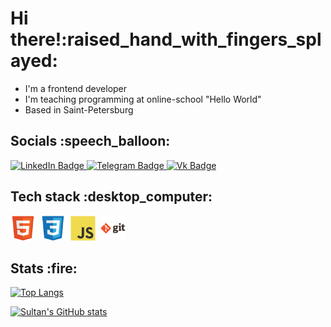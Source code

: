 <h1>Hi there!:raised_hand_with_fingers_splayed:</h1>
<ul>
<li>I'm a frontend developer</li>
<li>I'm teaching programming at online-school "Hello World"</li>
<li>Based in Saint-Petersburg</li>
</ul>

<h2>Socials :speech_balloon:</h2>
<div>
  <a href="https://www.linkedin.com/in/sultanaliyev/">
    <img src="https://img.shields.io/badge/LinkedIn-blue?style=for-the-badge&logo=linkedin&logoColor=white" alt="LinkedIn Badge"/>
  </a>
  <a href="https://t.me/evilmikado">
    <img src="https://img.shields.io/badge/telegram-0088cc.svg?logo=telegram&logoColor=white&style=for-the-badge" alt="Telegram Badge"/>
  </a>
  <a href="https://vk.com/evilmikado">
    <img src="https://img.shields.io/badge/vk-4C75A3?logo=vk&logoColor=white&style=for-the-badge" alt="Vk Badge"/>
  </a>
</div>

<h2>Tech stack :desktop_computer:</h2>
<div>
  <img src="https://github.com/devicons/devicon/blob/master/icons/html5/html5-original.svg" title="HTML5" alt="HTML" width="40" height="40"/>&nbsp;
  <img src="https://github.com/devicons/devicon/blob/master/icons/css3/css3-original.svg"  title="CSS3" alt="CSS" width="40" height="40"/>&nbsp;
  <img src="https://github.com/devicons/devicon/blob/master/icons/javascript/javascript-original.svg" title="JavaScript" alt="JavaScript" width="40" height="40"/>&nbsp;
  <img src="https://github.com/devicons/devicon/blob/master/icons/git/git-original-wordmark.svg" title="Git" **alt="Git" width="40" height="40"/>
</div>

<h2>Stats :fire:</h2>

[![Top Langs](https://github-readme-stats.vercel.app/api/top-langs/?username=evilmikado&layout=compact&theme=vision-friendly-dark)](https://github.com/anuraghazra/github-readme-stats)

[![Sultan's GitHub stats](https://github-readme-stats.vercel.app/api?username=evilmikado&show_icons=true&theme=vision-friendly-dark)](https://github.com/anuraghazra/github-readme-stats)
